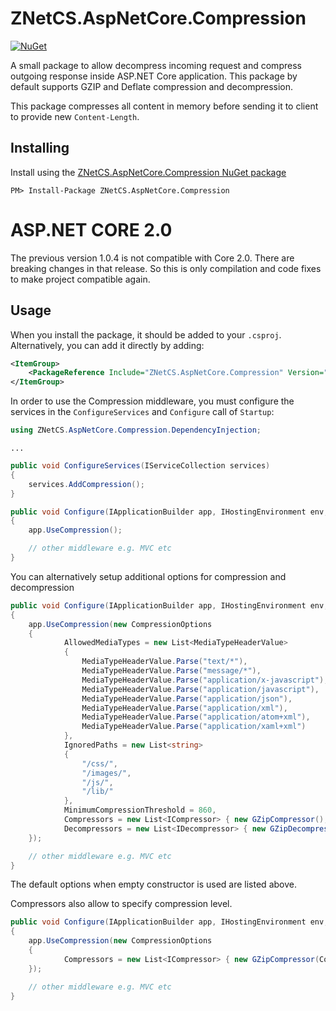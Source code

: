 # ZNetCS.AspNetCore.Compression

[![NuGet](https://img.shields.io/nuget/v/ZNetCS.AspNetCore.Compression.svg)](https://www.nuget.org/packages/ZNetCS.AspNetCore.Compression)

A small package to allow decompress incoming request and compress outgoing response inside ASP.NET Core application.
This package by default supports GZIP and Deflate compression and decompression.

This package compresses all content in memory before sending it to client to provide new `Content-Length`.


## Installing 

Install using the [ZNetCS.AspNetCore.Compression NuGet package](https://www.nuget.org/packages/ZNetCS.AspNetCore.Compression)

```
PM> Install-Package ZNetCS.AspNetCore.Compression
```

# ASP.NET CORE 2.0
The previous version 1.0.4 is not compatible with Core 2.0. There are breaking changes in that release. So this is only compilation and code fixes to make project compatible again.

## Usage

When you install the package, it should be added to your `.csproj`. Alternatively, you can add it directly by adding:

```xml
<ItemGroup>
    <PackageReference Include="ZNetCS.AspNetCore.Compression" Version="2.0.0" />
</ItemGroup>
```

In order to use the Compression middleware, you must configure the services in the `ConfigureServices` and `Configure` call of `Startup`:

```csharp
using ZNetCS.AspNetCore.Compression.DependencyInjection;
```

```
...
```

```csharp
public void ConfigureServices(IServiceCollection services)
{
    services.AddCompression();
}

public void Configure(IApplicationBuilder app, IHostingEnvironment env, ILoggerFactory loggerFactory)
{
    app.UseCompression();

    // other middleware e.g. MVC etc
}
```

You can alternatively setup additional options for compression and decompression

```csharp
public void Configure(IApplicationBuilder app, IHostingEnvironment env, ILoggerFactory loggerFactory)
{
    app.UseCompression(new CompressionOptions 
    {
            AllowedMediaTypes = new List<MediaTypeHeaderValue>
            {
                MediaTypeHeaderValue.Parse("text/*"),
                MediaTypeHeaderValue.Parse("message/*"),
                MediaTypeHeaderValue.Parse("application/x-javascript"),
                MediaTypeHeaderValue.Parse("application/javascript"),
                MediaTypeHeaderValue.Parse("application/json"),
                MediaTypeHeaderValue.Parse("application/xml"),
                MediaTypeHeaderValue.Parse("application/atom+xml"),
                MediaTypeHeaderValue.Parse("application/xaml+xml")
            },
            IgnoredPaths = new List<string>
            {
                "/css/",
                "/images/",
                "/js/",
                "/lib/"
            },
            MinimumCompressionThreshold = 860,
            Compressors = new List<ICompressor> { new GZipCompressor(), new DeflateCompressor() },
            Decompressors = new List<IDecompressor> { new GZipDecompressor(), new DeflateDecompressor() }
    });

    // other middleware e.g. MVC etc  
}
```

The default options when empty constructor is used are listed above.

Compressors also allow to specify compression level.

```csharp
public void Configure(IApplicationBuilder app, IHostingEnvironment env, ILoggerFactory loggerFactory)
{
    app.UseCompression(new CompressionOptions 
    {
            Compressors = new List<ICompressor> { new GZipCompressor(CompressionLevel.Fastest), new DeflateCompressor(CompressionLevel.Fastest) }
    });

    // other middleware e.g. MVC etc  
}
```


